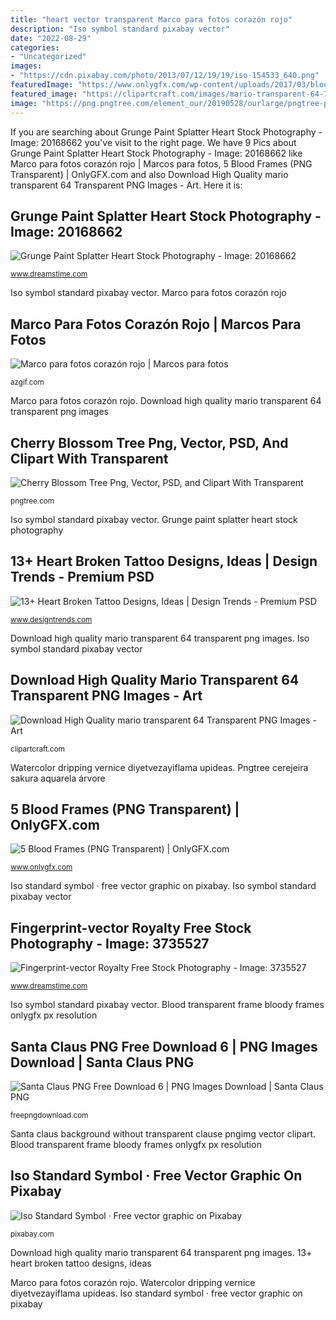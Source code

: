 ```yaml
---
title: "heart vector transparent Marco para fotos corazón rojo"
description: "Iso symbol standard pixabay vector"
date: "2022-08-29"
categories:
- "Uncategorized"
images:
- "https://cdn.pixabay.com/photo/2013/07/12/19/19/iso-154533_640.png"
featuredImage: "https://www.onlygfx.com/wp-content/uploads/2017/03/bloody-frame-3.png"
featured_image: "https://clipartcraft.com/images/mario-transparent-64-7.png"
image: "https://png.pngtree.com/element_our/20190528/ourlarge/pngtree-pink-romantic-cherry-blossom-tree-under-the-cherry-blossoms-image_1140203.jpg"
---
```


If you are searching about Grunge Paint Splatter Heart Stock Photography - Image: 20168662 you've visit to the right page. We have 9 Pics about Grunge Paint Splatter Heart Stock Photography - Image: 20168662 like Marco para fotos corazón rojo | Marcos para fotos, 5 Blood Frames (PNG Transparent) | OnlyGFX.com and also Download High Quality mario transparent 64 Transparent PNG Images - Art. Here it is:

## Grunge Paint Splatter Heart Stock Photography - Image: 20168662

![Grunge Paint Splatter Heart Stock Photography - Image: 20168662](https://thumbs.dreamstime.com/z/grunge-paint-splatter-heart-20168662.jpg "Santa claus png free download 6")

<small>www.dreamstime.com</small>

Iso symbol standard pixabay vector. Marco para fotos corazón rojo

## Marco Para Fotos Corazón Rojo | Marcos Para Fotos

![Marco para fotos corazón rojo | Marcos para fotos](http://azgif.com/wp-content/uploads/2019/08/Marco-para-fotos-corazón-rojo.png "Cherry blossom tree png, vector, psd, and clipart with transparent")

<small>azgif.com</small>

Marco para fotos corazón rojo. Download high quality mario transparent 64 transparent png images

## Cherry Blossom Tree Png, Vector, PSD, And Clipart With Transparent

![Cherry Blossom Tree Png, Vector, PSD, and Clipart With Transparent](https://png.pngtree.com/element_our/20190528/ourlarge/pngtree-pink-romantic-cherry-blossom-tree-under-the-cherry-blossoms-image_1140203.jpg "Grunge paint splatter heart stock photography")

<small>pngtree.com</small>

Iso symbol standard pixabay vector. Grunge paint splatter heart stock photography

## 13+ Heart Broken Tattoo Designs, Ideas | Design Trends - Premium PSD

![13+ Heart Broken Tattoo Designs, Ideas | Design Trends - Premium PSD](https://images.designtrends.com/wp-content/uploads/2016/02/24091836/Best-Red-Broken-Heart.jpg "Blood transparent frame bloody frames onlygfx px resolution")

<small>www.designtrends.com</small>

Download high quality mario transparent 64 transparent png images. Iso symbol standard pixabay vector

## Download High Quality Mario Transparent 64 Transparent PNG Images - Art

![Download High Quality mario transparent 64 Transparent PNG Images - Art](https://clipartcraft.com/images/mario-transparent-64-7.png "Santa claus background without transparent clause pngimg vector clipart")

<small>clipartcraft.com</small>

Watercolor dripping vernice diyetvezayiflama upideas. Pngtree cerejeira sakura aquarela árvore

## 5 Blood Frames (PNG Transparent) | OnlyGFX.com

![5 Blood Frames (PNG Transparent) | OnlyGFX.com](https://www.onlygfx.com/wp-content/uploads/2017/03/bloody-frame-3.png "Santa claus png free download 6")

<small>www.onlygfx.com</small>

Iso standard symbol · free vector graphic on pixabay. Iso symbol standard pixabay vector

## Fingerprint-vector Royalty Free Stock Photography - Image: 3735527

![Fingerprint-vector Royalty Free Stock Photography - Image: 3735527](https://thumbs.dreamstime.com/z/fingerprint-vector-3735527.jpg "Fingerabdruck empreinte vingerafdruk criminal impronta barrera deferred thumbprint stockillustratie lawfirm adjudication abdruck grafologia peritale metodologia doigt fingerprints stockvektoren aguirre")

<small>www.dreamstime.com</small>

Iso symbol standard pixabay vector. Blood transparent frame bloody frames onlygfx px resolution

## Santa Claus PNG Free Download 6 | PNG Images Download | Santa Claus PNG

![Santa Claus PNG Free Download 6 | PNG Images Download | Santa Claus PNG](http://freepngdownload.com/image/santa-claus-png-free-download-6.png "Iso symbol standard pixabay vector")

<small>freepngdownload.com</small>

Santa claus background without transparent clause pngimg vector clipart. Blood transparent frame bloody frames onlygfx px resolution

## Iso Standard Symbol · Free Vector Graphic On Pixabay

![Iso Standard Symbol · Free vector graphic on Pixabay](https://cdn.pixabay.com/photo/2013/07/12/19/19/iso-154533_640.png "Blood transparent frame bloody frames onlygfx px resolution")

<small>pixabay.com</small>

Download high quality mario transparent 64 transparent png images. 13+ heart broken tattoo designs, ideas

Marco para fotos corazón rojo. Watercolor dripping vernice diyetvezayiflama upideas. Iso standard symbol · free vector graphic on pixabay
